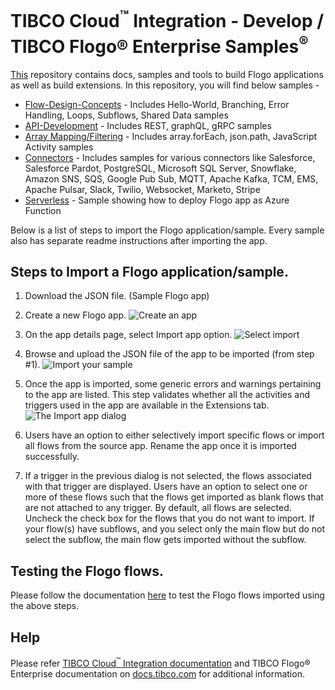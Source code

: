 # TIBCO Cloud<sup>&trade;</sup> Integration - Develop / TIBCO Flogo® Enterprise Samples<sup>&reg;</sup>

[This](https://github.com/TIBCOSoftware/tci-flogo) repository contains docs, samples and tools to build Flogo applications as well as build extensions. In this repository, you will find below samples - 

* [Flow-Design-Concepts](/samples/app-dev/Flow-Design-Concepts) - Includes Hello-World, Branching, Error Handling, Loops, Subflows, Shared Data samples 
* [API-Development](/samples/app-dev/API-Development) - Includes REST, graphQL, gRPC samples
* [Array Mapping/Filtering](/samples/app-dev/Mapping-Arrays) - Includes array.forEach, json.path, JavaScript Activity samples
* [Connectors](/samples/app-dev/Connectors) - Includes samples for various connectors like Salesforce, Salesforce Pardot, PostgreSQL, Microsoft SQL Server, Snowflake, Amazon SNS, SQS, Google Pub Sub, MQTT, Apache Kafka, TCM, EMS, Apache Pulsar, Slack, Twilio, Websocket, Marketo, Stripe
* [Serverless](/samples/app-dev/Serverless/Azure-Functions) - Sample showing how to deploy Flogo app as Azure Function


Below is a list of steps to import the Flogo application/sample. Every sample also has separate readme instructions after importing the app. 

## Steps to Import a Flogo application/sample. 

1. Download the JSON file. (Sample Flogo app)

2. Create a new Flogo app.
![Create an app](import-screenshots/2.png)

3. On the app details page, select Import app option. 
![Select import](import-screenshots/3.png)

4. Browse and upload the JSON file of the app to be imported (from step #1).
![Import your sample](import-screenshots/4.png)

5. Once the app is imported, some generic errors and warnings pertaining to the app are listed. This step validates whether all the activities and triggers used in the app are available in the Extensions tab.
![The Import app dialog](import-screenshots/5.png)

6. Users have an option to either selectively import specific flows or import all flows from the source app. Rename the app once it is imported successfully. 

7. If a trigger in the previous dialog is not selected, the flows associated with that trigger are displayed. Users have an option to select one or more of these flows such that the flows get imported as blank flows that are not attached to any trigger. By default, all flows are selected. Uncheck the check box for the flows that you do not want to import. If your flow(s) have subflows, and you select only the main flow but do not select the subflow, the main flow gets imported without the subflow.

## Testing the Flogo flows. 
Please follow the documentation [here](https://integration.cloud.tibco.com/docs/#Subsystems/flogo/flogo-all/flow-tester2.html?TocPath=TIBCO%2520Flogo%25C2%25AE%2520Apps%257CApp%2520Development%257CFlow%2520Tester%257C_____0) to test the Flogo flows imported using the above steps. 

## Help

Please refer [TIBCO Cloud<sup>&trade;</sup> Integration documentation](https://integration.cloud.tibco.com/docs/) and TIBCO Flogo® Enterprise documentation on [docs.tibco.com](https://docs.tibco.com/) for additional information.
